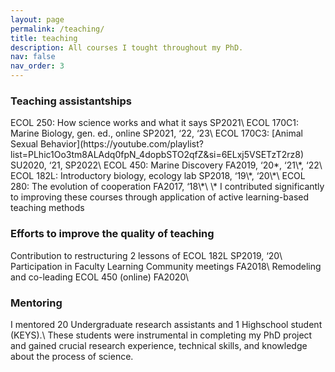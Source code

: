 ```yaml
---
layout: page
permalink: /teaching/
title: teaching
description: All courses I tought throughout my PhD.
nav: false
nav_order: 3
---
```


<h3>Teaching assistantships</h3>
ECOL 250: How science works and what it says				SP2021\
ECOL 170C1: Marine Biology, gen. ed., online				SP2021, ‘22, ‘23\
ECOL 170C3: [Animal Sexual Behavior](https://youtube.com/playlist?list=PLhic1Oo3tm8ALAdq0fpN_4dopbSTO2qfZ&si=6ELxj5VSETzT2rz8)						      SU2020, ‘21, SP2022\
ECOL 450: Marine Discovery							            FA2019, ‘20*, ‘21\*, ‘22\
ECOL 182L: Introductory biology, ecology lab				SP2018, ‘19\*, ‘20\*\
ECOL 280: The evolution of cooperation					    FA2017, ‘18\*\
\* I contributed significantly to improving these courses through application of active learning-based teaching methods

<h3>Efforts to improve the quality of teaching</h3>
Contribution to restructuring 2 lessons of ECOL 182L	SP2019, ‘20\
Participation in Faculty Learning Community meetings  FA2018\
Remodeling and co-leading ECOL 450 (online)				    FA2020\

<h3>Mentoring</h3>
I mentored 20 Undergraduate research assistants and 1 Highschool student (KEYS).\
These students were instrumental in completing my PhD project and gained crucial research experience, technical skills, and knowledge about the process of science.
